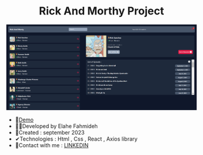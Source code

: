<h1 align="center">Rick And Morthy Project</h1>


![demo](https://github.com/Ela-Fhd/RickAndMorthy/blob/main/public/demo/demo.png)

  - &#128204;<a href="http://rickandmorthy.elahe.uno" >Demo</a>
  - 🙋‍♀️Developed by Elahe Fahmideh
  - 📆Created : september 2023
  - &#x2714;Technologies : Html , Css , React , Axios library
  - &#128231;Contact with me : <a href="https://www.linkedin.com/in/elahe-fahmideh/">LINKEDIN</a>






